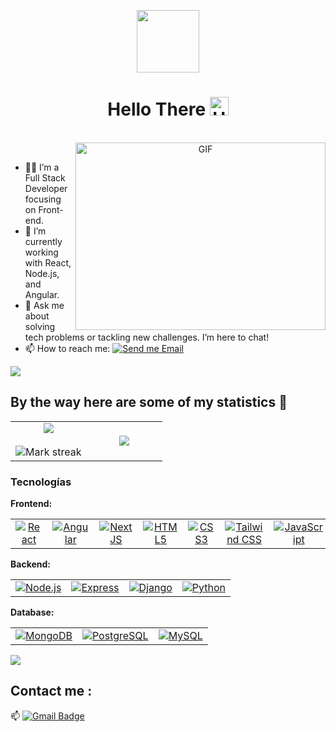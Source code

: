 <p align="center">
  <img height="100" src="https://media.giphy.com/media/ao9DUiTKH60XS/giphy.gif"/>
</p>
<h1 align="center">Hello There <img src="https://github.com/souvikguria98/souvikguria98/blob/master/Hi.gif" width="30" alt="Hi"></h1>



<br/>
<a target="_blank" align="center">
  <img align="right" top="500" height="300" width="400" alt="GIF" src="https://media.giphy.com/media/SWoSkN6DxTszqIKEqv/giphy.gif">
</a>

<br/>

- 👨‍💻 I’m a Full Stack Developer focusing on Front-end. 
- 🌱 I’m currently working with React, Node.js, and Angular.
- 💬 Ask me about solving tech problems or tackling new challenges. I’m here to chat!
- 📫 How to reach me: [![Send me Email](https://img.shields.io/static/v1?label=email&amp;message=Jayro&amp;color=EA4335&amp;style=flat-square)](mailto:jayro.esp.sg@gmail.com)


<a href="https://www.youtube.com/watch?v=dQw4w9WgXcQ">
<img src="https://user-images.githubusercontent.com/73097560/115834477-dbab4500-a447-11eb-908a-139a6edaec5c.gif">
</a>

## By the way here are some of my statistics 🚀
<table align="center">
<tr border="none">
<td width="50%" align="center">
  
  <img  align="center"  src="https://github-readme-stats.vercel.app/api?username=JayroGT&theme=dark&show_icons=true&count_private=true" />
  <br></br>
  <img  title="🔥 Get streak stats for your profile at git.io/streak-stats" alt="Mark streak" src="https://github-readme-streak-stats.herokuapp.com/?user=JayroGT&theme=dark&hide_border=false" /> 
</td>

<td width="50%" align="center">

  <img  align="center"  src="https://github-readme-stats.anuraghazra1.vercel.app/api/top-langs/?username=JayroGT&theme=dark&hide_border=false&no-bg=true&no-frame=true&langs_count=10"/>
  
  </td>
</tr>
</table>



### Tecnologías

**Frontend:**
<table>
  <tr>
    <td align="center">
      <a href="https://reactjs.org/">
        <img src="https://img.shields.io/badge/React-61DAFB?style=for-the-badge&logo=react&logoColor=black" alt="React" />
      </a>
    </td>
    <td align="center">
      <a href="https://angular.io/">
        <img src="https://img.shields.io/badge/Angular-%23212121.svg?style=for-the-badge&logo=angular&logoColor=white" alt="Angular" />
      </a>
    </td>
    <td align="center">
      <a href="https://nextjs.org/">
        <img src="https://img.shields.io/badge/NextJS-000000?style=for-the-badge&logo=next.js&logoColor=white" alt="NextJS" />
      </a>
    </td>
    <td align="center">
      <a href="https://developer.mozilla.org/en-US/docs/Web/HTML">
        <img src="https://img.shields.io/badge/html5-%23E34F26.svg?style=for-the-badge&logo=html5&logoColor=white" alt="HTML5" />
      </a>
    </td>
    <td align="center">
      <a href="https://developer.mozilla.org/en-US/docs/Web/CSS">
        <img src="https://img.shields.io/badge/css3-%231572B6.svg?style=for-the-badge&logo=css3&logoColor=white" alt="CSS3" />
      </a>
    </td>
    <td align="center">
      <a href="https://tailwindcss.com/">
        <img src="https://img.shields.io/badge/Tailwind%20CSS-38B2AC?style=for-the-badge&logo=tailwind-css&logoColor=white" alt="Tailwind CSS" />
      </a>
    </td>
    <td align="center">
      <a href="https://www.javascript.com/">
        <img src="https://img.shields.io/badge/javascript-%F7DF1E.svg?style=for-the-badge&logo=javascript&logoColor=black" alt="JavaScript" />
      </a>
    </td>
    <td align="center">
      <a href="https://www.typescriptlang.org/">
        <img src="https://img.shields.io/badge/typescript-%232B8AB0.svg?style=for-the-badge&logo=typescript&logoColor=white" alt="TypeScript" />
      </a>
    </td>
    <td align="center">
      <a href="https://getbootstrap.com/">
        <img src="https://img.shields.io/badge/bootstrap-%23563D7C.svg?style=for-the-badge&logo=bootstrap&logoColor=white" alt="Bootstrap" />
      </a>
    </td>
    <td align="center">
      <a href="https://www.chartjs.org/">
        <img src="https://img.shields.io/badge/Chart.js-F5F5F5?style=for-the-badge&logo=chart.js&logoColor=000000" alt="Chart.js" />
      </a>
    </td>
    <td align="center">
      <a href="https://jquery.com/">
        <img src="https://img.shields.io/badge/jquery-%230e76a8.svg?style=for-the-badge&logo=jquery&logoColor=white" alt="jQuery" />
      </a>
    </td>
  </tr>
</table>

**Backend:**
<table>
  <tr>
    <td align="center">
      <a href="https://nodejs.org/">
        <img src="https://img.shields.io/badge/node.js-339933?style=for-the-badge&logo=nodedotjs&logoColor=white" alt="Node.js" />
      </a>
    </td>
    <td align="center">
      <a href="https://expressjs.com/">
        <img src="https://img.shields.io/badge/Express.js-%23000000.svg?style=for-the-badge&logo=express&logoColor=white" alt="Express" />
      </a>
    </td>
    <td align="center">
      <a href="https://www.djangoproject.com/">
        <img src="https://img.shields.io/badge/django-%23092E20.svg?style=for-the-badge&logo=django&logoColor=white" alt="Django" />
      </a>
    </td>
    <td align="center">
      <a href="https://www.python.org/">
        <img src="https://img.shields.io/badge/python-%233B4D92.svg?style=for-the-badge&logo=python&logoColor=white" alt="Python" />
      </a>
    </td>
  </tr>
</table>

**Database:**
<table>
  <tr>
    <td align="center">
      <a href="https://www.mongodb.com/">
        <img src="https://img.shields.io/badge/mongodb-%2347A248.svg?style=for-the-badge&logo=mongodb&logoColor=white" alt="MongoDB" />
      </a>
    </td>
    <td align="center">
      <a href="https://www.postgresql.org/">
        <img src="https://img.shields.io/badge/PostgreSQL-4169E1?style=for-the-badge&logo=postgresql&logoColor=white" alt="PostgreSQL" />
      </a>
    </td>
    <td align="center">
      <a href="https://www.mysql.com/">
        <img src="https://img.shields.io/badge/mysql-%2300f.svg?style=for-the-badge&logo=mysql&logoColor=white" alt="MySQL" />
      </a>
    </td>
  </tr>
</table>







<a href="https://www.youtube.com/watch?v=dQw4w9WgXcQ"><img src="https://user-images.githubusercontent.com/73097560/115834477-dbab4500-a447-11eb-908a-139a6edaec5c.gif"></a>

## Contact me : 
📫 [![Gmail Badge](https://img.shields.io/badge/-jayro.esp.sg@gmail.com-blue?style=flat-roundedrectangle&logo=Gmail&logoColor=white&link=mailto:asthiseta@gmail.com)](jayro.esp.sg@gmail.com)
<!--
<h2 align="center"><a href="https://youtu.be/frszEJb0aOo?t=4">"General Kenobi"</a></h2>
<h6 align="center">Made with ❤️ by Me (probably)</h6>

------
Credit: [AkuraDiary](https://github.com/AkuraDiary)

Last Edited on: 21/08/2021

**AkuraDiary/AkuraDIary** is a ✨ _special_ ✨ repository because its `README.md` (this file) appears on your GitHub profile.

Here are some ideas to get you started:

- 🔭 I’m currently working on ...
- 🌱 I’m currently learning ...
- 👯 I’m looking to collaborate on ...
- 🤔 I’m looking for help with ...
- 💬 Ask me about ...
- 📫 How to reach me: ...
- 😄 Pronouns: ...
- ⚡ Fun fact: ...
-->
